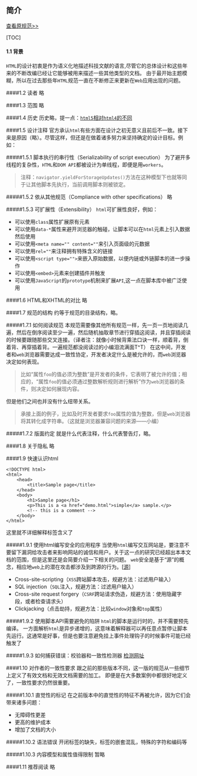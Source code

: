 简介
------
[查看原规范>>](http://www.w3.org/TR/2014/REC-html5-20141028/introduction.html#introduction,"查看原规范")

[TOC]
#### 1.1 背景
`HTML`的设计初衷是作为语义化地描述科技文献的语言,尽管它的总体设计和这些年来的不断改编已经让它能够被用来描述一些其他类型的文档。
    由于最开始主题模糊，所以在过去那些年`HTML`规范一直在不断修正来更新在`Web`应用出现的问题。

####1.2 读者
略

####1.3 范围
略

####1.4 历史
历史略，提一点：[`html5`相对`html4`的不同](http://www.w3.org/TR/2014/REC-html5-20141028/references.html#refsHTMLDIFF)

####1.5 设计注释
官方承认`html`有些方面在设计之初无意义且前后不一致。接下来是原因（略）。尽管这样，但还是在做着诸多努力来坚持确定的设计目标。例如：

#####1.5.1 脚本执行的串行性（Serializability of script execution）
为了避开多线程的复杂性，`HTML`和`DOM API`都被设计为单线程，即便是用`workers`。
> 注释：`navigator.yieldForStorageUpdates()`方法在这种模型下也就等同于让其他脚本先执行，当前调用脚本则被锁定。

#####1.5.2 依从其他规范（Compliance with other specifications）
略

#####1.5.3 可扩展性（Extensibility）
`html`可扩展性良好，例如：

* 可以使用`class`属性扩展原有元素
* 可以使用`data-*`属性来避开浏览器的触碰，让脚本可以在`html`元素上引入数据然后使用
* 可以使用`<meta name="" content=""`来引入页面级的元数据
* 可以使用`rel=""`来注释拥有特殊含义的链接
* 可以使用`<script type="">`来嵌入原始数据，以便内链或外链脚本的进一步操作
* 可以使用`<embed>`元素来创建插件并触发
* 可以使用`JavaScript`的`prototype`机制来扩展`API`,这一点在脚本库中被广泛使用

####1.6 HTML和XHTML的对比
略

####1.7 规范的结构
约等于规范的目录结构，略。

#####1.7.1 如何阅读规范
本规范需要像其他所有规范一样，先一页一页地阅读几遍，然后在倒序阅读至少一遍，然后随机抽取章节进行穿插这阅读，并且穿插阅读的时候要跟随那些交叉连接。（译者注：就像小时候背乘法口诀一样，顺着背，倒着背、再穿插着背。一遍规范都没阅读过的小编泪流满面T^T）
在这中间，开发者和`web`浏览器需要达成一致性协定，开发者决定什么是被允许的，而`web`浏览器决定如何表现。
> 比如“属性`foo`的值必须为整数”是开发者的条件，它表明了被允许的值；相应的，“属性`foo`的值必须通过整数解析规则进行解析”作为`web`浏览器的条件，则决定如何展现内容。

但是他们之间也并没有什么纽带关系。
> 承接上面的例子，比如及时开发者要求`foo`属性的值为整数，但是`web`浏览器将其转化成字符串。（这就是浏览器兼容问题的来源——小编）

#####1.7.2 版面约定
就是什么代表注释，什么代表警告灯，略。

####1.8 关于隐私
略

####1.9 快速认识html
``` html5
<!DOCTYPE html>
<html>
	<head>
		<title>Sample page</title>
	</head>
	<body>
		<h1>Sample page</h1>
		<p>This is a <a href="demo.html">simple</a> sample.</p>
		<!-- this is a comment -->
	</body>
</html>
```
这里就不详细解释标签含义了

#####1.9.1 使用html编写安全的应用程序
当使用`html`编写交互网站是，要注意不要留下漏洞给攻击者来影响网站的诚信和用户。关于这一点的研究已经超出本本文档的范围，但是这里还是会简要介绍一下相关的问题。
`web`安全是基于“源”的概念，相应地`web`上的潜在攻击都涉及到跨源的行为。[[源](http://www.w3.org/TR/2014/REC-html5-20141028/references.html#refsORIGIN)]

* Cross-site-scripting（`XSS`跨站脚本攻击，规避方法：过滤用户输入）
* SQL injection（`SQL`注入，规避方法：过滤用户输入）
* Cross-site request forgery（`CSRF`跨站请求伪造，规避方法：使用隐藏字段，或者检查请求头）
* Clickjacking（点击劫持，规避方法：比较`window`对象和`top`属性）

#####1.9.2 使用脚本API需要避免的陷阱
`html`的脚本是运行时的，并不需要预先编译。
一方面解析`html`是异步递增的，这意味着解释器可以再任意点暂停让脚本先运行。这通常是好事，但是也要注意避免挂上事件处理钩子的时候事件可能已经触发了

#####1.9.3 如何捕获错误：校验器和一致性检测器
[检测网址](http://validator.w3.org/nu/)

####1.10 对作者的一致性要求
跟之前的那些版本不同，这一版的规范从一些细节上定义了有效文档和无效文档需要的加工。
即便是在大多数案例中都很好地定义了，一致性要求仍然很重要。

#####1.10.1 直觉性的标记
在之前版本中的直觉性的特征不再被允许，因为它们会带来诸多问题：

* 无障碍性更差
* 更高的维护成本
* 增加了文档的大小

#####1.10.2 语法错误
开闭标签的缺失，标签的嵌套混乱，特殊的字符和编码等

#####1.10.3 内容模型和属性值得限制
暂略

####1.11 推荐阅读
略